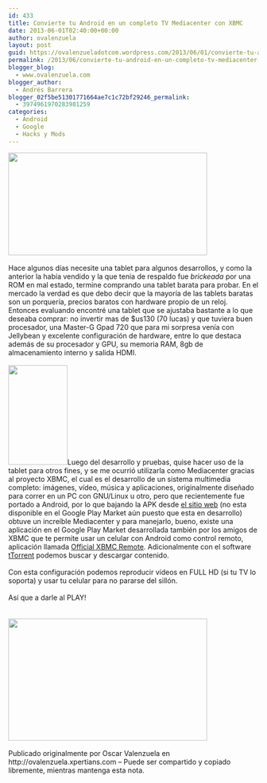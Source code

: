 ```yaml
---
id: 433
title: Convierte tu Android en un completo TV Mediacenter con XBMC
date: 2013-06-01T02:40:00+00:00
author: ovalenzuela
layout: post
guid: https://ovalenzueladotcom.wordpress.com/2013/06/01/convierte-tu-android-en-un-completo-tv-mediacenter-con-xbmc
permalink: /2013/06/convierte-tu-android-en-un-completo-tv-mediacenter-con-xbmc.html
blogger_blog:
  - www.ovalenzuela.com
blogger_author:
  - Andrés Barrera
blogger_02f5be51301771664ae7c1c72bf29246_permalink:
  - 3974961970283981259
categories:
  - Android
  - Google
  - Hacks y Mods
---
```

<div>
  <a href="http://ovalenzuela.xpertians.com/wp-content/uploads/blogger/-CK001mKN0lk/UaleF--5K7I/AAAAAAAAN6M/ygye4BID4Gs/s1600/xbmc_beta_front.jpg"><img border="0" height="206" src="http://ovalenzuela.xpertians.com/wp-content/uploads/blogger/-CK001mKN0lk/UaleF--5K7I/AAAAAAAAN6M/ygye4BID4Gs/s400/xbmc_beta_front.jpg" width="400" /></a>
</div>

<div>
  <span><br /></span>
</div>

<div>
  <span>Hace algunos días necesite una tablet para algunos desarrollos, y como la anterior la había vendido y la que tenia de respaldo fue <i>brickeada</i> por una ROM en mal estado, termine comprando una tablet barata para probar. En el mercado la verdad es que debo decir que la mayoría de las tablets baratas son un porquería, precios baratos con hardware propio de un reloj. Entonces evaluando encontré una tablet que se ajustaba bastante a lo que deseaba comprar: no invertir mas de $us130 (70 lucas) y que tuviera buen procesador, una Master-G Gpad 720 que para mi sorpresa venía con Jellybean y excelente configuración de hardware, entre lo que destaca además de su procesador y GPU, su memoria RAM, 8gb de almacenamiento interno y salida HDMI.</span>
</div>

<div>
  <span><br /></span>
</div>

<div>
  <a href="http://ovalenzuela.xpertians.com/wp-content/uploads/blogger/-XOgxxUWzL90/UaleOaLgXeI/AAAAAAAAN6U/DJSTgX6WOSM/s1600/control_remoto.jpg"><img border="0" height="200" src="http://ovalenzuela.xpertians.com/wp-content/uploads/blogger/-XOgxxUWzL90/UaleOaLgXeI/AAAAAAAAN6U/DJSTgX6WOSM/s200/control_remoto.jpg" width="119" /></a><span>Luego del desarrollo y pruebas, quise hacer uso de la tablet para otros fines, y se me ocurrió utilizarla como Mediacenter gracias al proyecto XBMC, el cual es el desarrollo de un sistema multimedia completo: imágenes, vídeo, música y aplicaciones, originalmente diseñado para correr en un PC con GNU/Linux u otro, pero que recientemente fue portado a Android, por lo que bajando la APK desde <a href="http://xbmc.org/download/" target="_blank">el sitio web</a> (no esta disponible en el Google Play Market aún puesto que esta en desarrollo) obtuve un increíble Mediacenter y para manejarlo, bueno, existe una aplicación en el Google Play Market desarrollada también por los amigos de XBMC que te permite usar un celular con Android como control remoto, aplicación llamada <a href="https://play.google.com/store/apps/details?id=org.xbmc.android.remote" target="_blank">Official XBMC Remote</a>. Adicionalmente con el software <a href="https://play.google.com/store/apps/details?id=hu.tagsoft.ttorrent.lite" target="_blank">tTorrent</a> podemos buscar y descargar contenido.</span>
</div>

<div>
  <span><br /></span>
</div>

<div>
  <span>Con esta configuración podemos reproducir vídeos en FULL HD (si tu TV lo soporta) y usar tu celular para no pararse del sillón.</span>
</div>

<div>
  <span><br /></span>
</div>

<div>
  <span>Así que a darle al PLAY!</span>
</div>

<div>
  <span><br /></span>
</div>

<div>
  <span><br /></span>
</div>

<div>
  <a href="http://ovalenzuela.xpertians.com/wp-content/uploads/blogger/-4wjKNpe6DYo/UalecU9UolI/AAAAAAAAN6c/W4vz3nEAiVk/s1600/zappy-frodo-background-680.jpg"><img border="0" height="245" src="http://ovalenzuela.xpertians.com/wp-content/uploads/blogger/-4wjKNpe6DYo/UalecU9UolI/AAAAAAAAN6c/W4vz3nEAiVk/s400/zappy-frodo-background-680.jpg" width="400" /></a>
</div>

<div>
  <span><br /></span>
</div>

<div>
  Publicado originalmente por Oscar Valenzuela en http://ovalenzuela.xpertians.com &#8211; Puede ser compartido y copiado libremente, mientras mantenga esta nota.
</div>